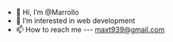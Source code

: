 - 👋 Hi, I’m @Marrollo
- 👀 I’m interested in web development
- 📫 How to reach me --- maxt939@gmail.com

